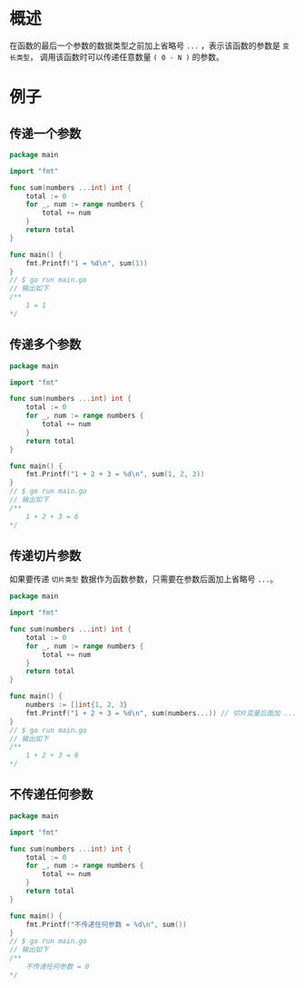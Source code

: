# 概述
在函数的最后一个参数的数据类型之前加上省略号 `...` ，表示该函数的参数是 `变长类型`，
调用该函数时可以传递任意数量 `( 0 - N )` 的参数。

# 例子

## 传递一个参数
```go
package main

import "fmt"

func sum(numbers ...int) int {
	total := 0
	for _, num := range numbers {
		total += num
	}
	return total
}

func main() {
	fmt.Printf("1 = %d\n", sum(1))
}
// $ go run main.go
// 输出如下 
/**
    1 = 1
*/
```

## 传递多个参数
```go
package main

import "fmt"

func sum(numbers ...int) int {
	total := 0
	for _, num := range numbers {
		total += num
	}
	return total
}

func main() {
	fmt.Printf("1 + 2 + 3 = %d\n", sum(1, 2, 3))
}
// $ go run main.go
// 输出如下 
/**
    1 + 2 + 3 = 6
*/
```

## 传递切片参数
如果要传递 `切片类型` 数据作为函数参数，只需要在参数后面加上省略号 `...`。

```go
package main

import "fmt"

func sum(numbers ...int) int {
	total := 0
	for _, num := range numbers {
		total += num
	}
	return total
}

func main() {
	numbers := []int{1, 2, 3}
	fmt.Printf("1 + 2 + 3 = %d\n", sum(numbers...)) // 切片变量后面加 ... 即可
}
// $ go run main.go
// 输出如下 
/**
    1 + 2 + 3 = 6
*/
```

## 不传递任何参数
```go
package main

import "fmt"

func sum(numbers ...int) int {
	total := 0
	for _, num := range numbers {
		total += num
	}
	return total
}

func main() {
	fmt.Printf("不传递任何参数 = %d\n", sum())
}
// $ go run main.go
// 输出如下 
/**
    不传递任何参数 = 0
*/
```